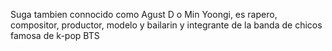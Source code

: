 Suga tambien connocido como Agust D o Min Yoongi, es rapero, compositor, productor, modelo y bailarin y integrante de la banda de chicos famosa de k-pop BTS
